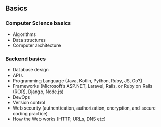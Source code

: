 ## Basics
### Computer Science basics
* Algorithms
* Data structures
* Computer architecture
### Backend basics
* Database design
* APIs
* Programming Language (Java, Kotlin, Python, Ruby, JS, Go?)
* Frameworks (Microsoft’s ASP.NET, Laravel, Rails, or Ruby on Rails (ROR), Django, Node.js)
* DevOps
* Version control
* Web security (authentication, authorization, encryption, and secure coding practice)
* How the Web works (HTTP, URLs, DNS etc)